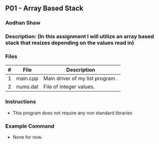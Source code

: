 ## P01 - Array Based Stack
### Aodhan Shaw
### Description: (In this assignment I will utilize an array based stack that resizes depending on the values read in)

### Files

|   #   | File     | Description                      |
| :---: | -------- | -------------------------------- |
|   1   | main.cpp | Main driver of my list program . |
|   2   | nums.dat | File of integer values. |


### Instructions

- This program does not require any non standard libraries

### Example Command

- None for now.
